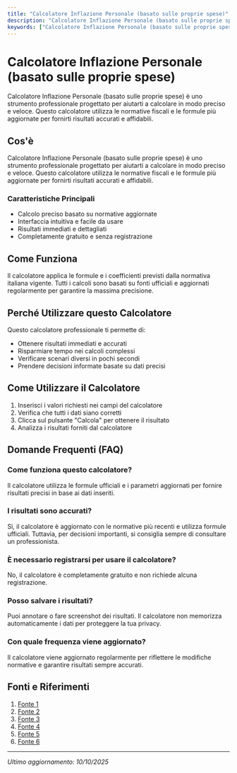 ```yaml
---
title: "Calcolatore Inflazione Personale (basato sulle proprie spese)"
description: "Calcolatore Inflazione Personale (basato sulle proprie spese) è uno strumento professionale progettato per aiutarti a calcolare in modo preciso e veloce. Questo calcolatore utilizza le normative fiscali e le formule più aggiornate per fornirti risultati accurati e affidabili."
keywords: ["Calcolatore Inflazione Personale (basato sulle proprie spese)", "calcolatore", "calcolo online"]
---
```


# Calcolatore Inflazione Personale (basato sulle proprie spese)

Calcolatore Inflazione Personale (basato sulle proprie spese) è uno strumento professionale progettato per aiutarti a calcolare in modo preciso e veloce. Questo calcolatore utilizza le normative fiscali e le formule più aggiornate per fornirti risultati accurati e affidabili.

## Cos'è

Calcolatore Inflazione Personale (basato sulle proprie spese) è uno strumento professionale progettato per aiutarti a calcolare in modo preciso e veloce. Questo calcolatore utilizza le normative fiscali e le formule più aggiornate per fornirti risultati accurati e affidabili.

### Caratteristiche Principali

- Calcolo preciso basato su normative aggiornate
- Interfaccia intuitiva e facile da usare
- Risultati immediati e dettagliati
- Completamente gratuito e senza registrazione

## Come Funziona

Il calcolatore applica le formule e i coefficienti previsti dalla normativa italiana vigente. Tutti i calcoli sono basati su fonti ufficiali e aggiornati regolarmente per garantire la massima precisione.

## Perché Utilizzare questo Calcolatore

Questo calcolatore professionale ti permette di:

- Ottenere risultati immediati e accurati
- Risparmiare tempo nei calcoli complessi
- Verificare scenari diversi in pochi secondi
- Prendere decisioni informate basate su dati precisi

## Come Utilizzare il Calcolatore

1. Inserisci i valori richiesti nei campi del calcolatore
2. Verifica che tutti i dati siano corretti
3. Clicca sul pulsante "Calcola" per ottenere il risultato
4. Analizza i risultati forniti dal calcolatore

## Domande Frequenti (FAQ)

### Come funziona questo calcolatore?

Il calcolatore utilizza le formule ufficiali e i parametri aggiornati per fornire risultati precisi in base ai dati inseriti.

### I risultati sono accurati?

Sì, il calcolatore è aggiornato con le normative più recenti e utilizza formule ufficiali. Tuttavia, per decisioni importanti, si consiglia sempre di consultare un professionista.

### È necessario registrarsi per usare il calcolatore?

No, il calcolatore è completamente gratuito e non richiede alcuna registrazione.

### Posso salvare i risultati?

Puoi annotare o fare screenshot dei risultati. Il calcolatore non memorizza automaticamente i dati per proteggere la tua privacy.

### Con quale frequenza viene aggiornato?

Il calcolatore viene aggiornato regolarmente per riflettere le modifiche normative e garantire risultati sempre accurati.

## Fonti e Riferimenti

1. [Fonte 1](https://www.euro-area-statistics.org/inflation-calculator/?lang=it)
2. [Fonte 2](https://lab24.ilsole24ore.com/calcolo-inflazione-personale/)
3. [Fonte 3](https://www.avvocatoandreani.it/servizi/calcolo-inflazione.php)
4. [Fonte 4](https://www.regione.liguria.it/servizi-2022/item/1151-calcolo-del-tasso-d-inflazione-personale.html)
5. [Fonte 5](https://www.weareclimb.it/investire-inflazione/simulatore)
6. [Fonte 6](https://extraetf.com/it/calculator/inflation)

---

*Ultimo aggiornamento: 10/10/2025*
